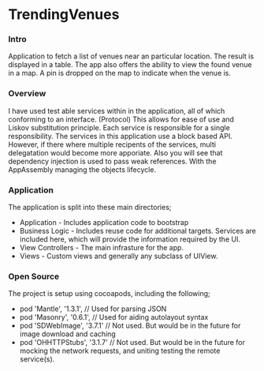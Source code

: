 # TrendingVenues

### Intro
Application to fetch a list of venues near an particular location. The result is displayed in a table. The app also offers the ability to view the found venue in a map. A pin is dropped on the map to indicate when the venue is.

### Overview
I have used test able services within in the application, all of which conforming to an interface. (Protocol) This allows for ease of use and Liskov substitution principle. Each service is responsible for a single responsibility. The services in this application use a block based API. However, if there where multiple recipents of the services, multi delegatation would become more apporiate. Also you will see that dependency injection is used to pass weak references. With the AppAssembly managing the objects lifecycle.

### Application
The application is split into these main directories;
- Application - Includes application code to bootstrap
- Business Logic - Includes reuse code for additional targets. Services are included here, which will provide the information required by the UI.
- View Controllers - The main infrasture for the app.
- Views - Custom views and generally any subclass of UIView.

### Open Source
The project is setup using cocoapods, including the following;
- pod 'Mantle', 		'1.3.1', // Used for parsing JSON
- pod 'Masonry',  	'0.6.1', // Used for aiding autolayout syntax
- pod 'SDWebImage', '3.7.1'  // Not used. But would be in the future for image download and caching
- pod 'OHHTTPStubs', '3.1.7' // Not used. But would be in the future for mocking the network requests, and uniting testing the remote service(s).
    
    

